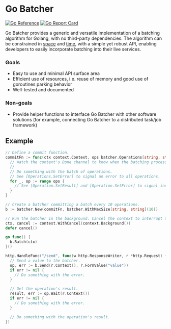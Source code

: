 # Go Batcher

[![Go Reference](https://pkg.go.dev/badge/github.com/117503445/go-batcher.svg)](https://pkg.go.dev/github.com/117503445/go-batcher)
[![Go Report Card](https://goreportcard.com/badge/github.com/117503445/go-batcher)](https://goreportcard.com/report/github.com/117503445/go-batcher)

Go Batcher provides a generic and versatile implementation of a batching algorithm for Golang, with no third-party dependencies. The algorithm can be constrained in [space](https://pkg.go.dev/github.com/117503445/go-batcher#WithMaxSize) and [time](https://pkg.go.dev/github.com/117503445/go-batcher#WithTimeout), with a simple yet robust API, enabling developers to easily incorporate batching into their live services.

### Goals

- Easy to use and minimal API surface area
- Efficient use of resources, i.e. reuse of memory and good use of goroutines parking behavior
- Well-tested and documented

### Non-goals

- Provide helper functions to interface Go Batcher with other software solutions (for example, connecting Go Batcher to a distributed task/job framework)

## Example

```go
// Define a commit function.
commitFn := func(ctx context.Context, ops batcher.Operations[string, string]) {
  // Watch the context's Done channel to know when the batching process gets interrupted.
  //
  // Do something with the batch of operations.
  // See [Operations.SetError] to signal an error to all operations.
  for _, op := range ops {
    // See [Operation.SetResult] and [Operation.SetError] to signal individual results and errors.
  }
}

// Create a batcher committing a batch every 10 operations.
b := batcher.New(commitFn, batcher.WithMaxSize[string, string](10))

// Run the batcher in the background. Cancel the context to interrupt the batching process.
ctx, cancel := context.WithCancel(context.Background())
defer cancel()

go func() {
  b.Batch(ctx)
}()

http.HandleFunc("/send", func(w http.ResponseWriter, r *http.Request) {
  // Send a value to the batcher.
  op, err := b.Send(r.Context(), r.FormValue("value"))
  if err != nil {
    // Do something with the error.
  }

  // Get the operation's result.
  result, err := op.Wait(r.Context())
  if err != nil {
    // Do something with the error.
  }

  // Do something with the operation's result.
})
```
